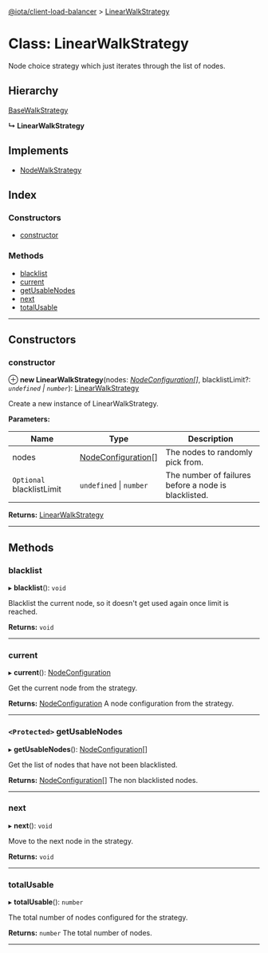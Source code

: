 [@iota/client-load-balancer](../README.md) > [LinearWalkStrategy](../classes/linearwalkstrategy.md)

# Class: LinearWalkStrategy

Node choice strategy which just iterates through the list of nodes.

## Hierarchy

 [BaseWalkStrategy](basewalkstrategy.md)

**↳ LinearWalkStrategy**

## Implements

* [NodeWalkStrategy](../interfaces/nodewalkstrategy.md)

## Index

### Constructors

* [constructor](linearwalkstrategy.md#constructor)

### Methods

* [blacklist](linearwalkstrategy.md#blacklist)
* [current](linearwalkstrategy.md#current)
* [getUsableNodes](linearwalkstrategy.md#getusablenodes)
* [next](linearwalkstrategy.md#next)
* [totalUsable](linearwalkstrategy.md#totalusable)

---

## Constructors

<a id="constructor"></a>

###  constructor

⊕ **new LinearWalkStrategy**(nodes: *[NodeConfiguration](nodeconfiguration.md)[]*, blacklistLimit?: *`undefined` \| `number`*): [LinearWalkStrategy](linearwalkstrategy.md)

Create a new instance of LinearWalkStrategy.

**Parameters:**

| Name | Type | Description |
| ------ | ------ | ------ |
| nodes | [NodeConfiguration](nodeconfiguration.md)[] |  The nodes to randomly pick from. |
| `Optional` blacklistLimit | `undefined` \| `number` |  The number of failures before a node is blacklisted. |

**Returns:** [LinearWalkStrategy](linearwalkstrategy.md)

___

## Methods

<a id="blacklist"></a>

###  blacklist

▸ **blacklist**(): `void`

Blacklist the current node, so it doesn't get used again once limit is reached.

**Returns:** `void`

___
<a id="current"></a>

###  current

▸ **current**(): [NodeConfiguration](nodeconfiguration.md)

Get the current node from the strategy.

**Returns:** [NodeConfiguration](nodeconfiguration.md)
A node configuration from the strategy.

___
<a id="getusablenodes"></a>

### `<Protected>` getUsableNodes

▸ **getUsableNodes**(): [NodeConfiguration](nodeconfiguration.md)[]

Get the list of nodes that have not been blacklisted.

**Returns:** [NodeConfiguration](nodeconfiguration.md)[]
The non blacklisted nodes.

___
<a id="next"></a>

###  next

▸ **next**(): `void`

Move to the next node in the strategy.

**Returns:** `void`

___
<a id="totalusable"></a>

###  totalUsable

▸ **totalUsable**(): `number`

The total number of nodes configured for the strategy.

**Returns:** `number`
The total number of nodes.

___

